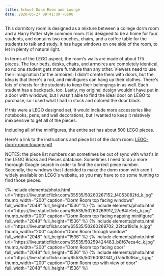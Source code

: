 ```yaml
---
title: School Dorm Room and Lounge
date: 2020-06-27 09:41:00 -0500
---
```


This dormitory room is designed as a mixture between a college dorm room and a Harry Potter style common room. It is designed to be a home for four students, and contains two couches, chairs, and a coffee table for the students to talk and study. It has huge windows on one side of the room, to let in plenty of natural light.

In terms of the LEGO aspect, the room's walls are made of about 175 pieces. The four beds, desks, chairs, and armoires are completely identical, so no one student gets more furniture than any other. Viewers need to use their imagination for the armoires; I didn't create them with doors, but the idea is that there's a rod, and minifigures can hang up their clothes. There's lots of chests for the students to keep their belongings in as well. Each student has a backpack, too. Lastly, my original design wouldn't have put in a door with windows, but I wasn't able to find the ideal door on LEGO to purchase, so I used what I had in stock and colored the door black.

If this were a LEGO designed set, it would include more accessories like notebooks, pens, and wall decorations, but I wanted to keep it relatively inexpensive to get all of the pieces.

Including all of the minifigures, the entire set has about 500 LEGO pieces.

Here's a link to the instructions and piece list of the dorm room: <a href="/assets/resources/LEGO-dorm-room-lounge.pdf" target="_blank">LEGO-dorm-room-lounge.pdf</a>

NOTES: the piece list numbers can sometimes be out of sync with what's in the LEGO Bricks and Pieces database. Sometimes I need to do a more thorough Google search in order to find the correct piece number. Secondly, the windows that I decided to make the dorm room with aren't widely available on LEGO's website, so you may have to do some hunting to find those pieces.

<div class="text-center photoswipe-gallery">
  {% include elements/photo.html
      url="https://live.staticflickr.com/65535/50260267152_f4053082fd_k.jpg"
      thumb_width="200" caption="Dorm Room top facing windows"
      full_width="2048" full_height="1536"
  %}
  {% include elements/photo.html
      url="https://live.staticflickr.com/65535/50260269917_27e84fe1eb_k.jpg"
      thumb_width="200" caption="Dorm Room top facing napping minifigure"
      full_width="2048" full_height="1536"
  %}
  {% include elements/photo.html
      url="https://live.staticflickr.com/65535/50260269702_22fca19c1e_k.jpg"
      thumb_width="200" caption="Dorm Room through window"
      full_width="2048" full_height="1536"
  %}
  {% include elements/photo.html
      url="https://live.staticflickr.com/65535/50259424483_b8f67eca4c_k.jpg"
      thumb_width="200" caption="Dorm Room top facing door"
      full_width="2048" full_height="1536"
  %}
  {% include elements/photo.html
      url="https://live.staticflickr.com/65535/50260081341_d7a5d536ac_k.jpg"
      thumb_width="200" caption="Dorm Room top with view of door"
      full_width="2048" full_height="1536"
  %}
</div>
